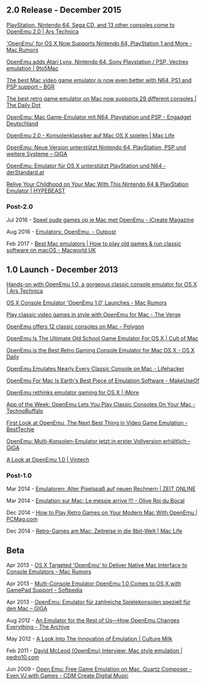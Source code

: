 ## 2.0 Release - December 2015

[PlayStation, Nintendo 64, Sega CD, and 13 other consoles come to OpenEmu 2.0 | Ars Technica](https://arstechnica.com/gaming/2015/12/openemu-2-0-adds-16-new-old-consoles-to-the-stylish-os-x-emulator/)

['OpenEmu' for OS X Now Supports Nintendo 64, PlayStation 1 and More - Mac Rumors](https://www.macrumors.com/2015/12/26/openemu-2-0-mac-os-x-emulator-n64-ps1/)

[OpenEmu adds Atari Lynx, Nintendo 64, Sony Playstation / PSP, Vectrex emulation | 9to5Mac](https://9to5mac.com/2015/12/28/openemu-atari-lynx-nintendo-64-sony-playstation-psp-vectrex-emulation/)

[The best Mac video game emulator is now even better with N64, PS1 and PSP support – BGR](http://bgr.com/2015/12/31/openemu-video-game-emulator-n64-ps1-support/)

[The best retro game emulator on Mac now supports 29 different consoles | The Daily Dot](https://www.dailydot.com/debug/openemu-compatibility-update/)

[OpenEmu: Mac Game-Emulator mit N64, Playstation und PSP - Engadget Deutschland](http://de.engadget.com/2016/01/01/openemu-mac-game-emulator-mit-n64-playstation-und-psp/)

[OpenEmu 2.0 - Konsolenklassiker auf Mac OS X spielen | Mac Life](http://www.maclife.de/news/openemu-20-retro-games-nintendo-64-playstation-1-mac-spielen-10073519.html)

[OpenEmu: Neue Version unterstützt Nintendo 64, PlayStation, PSP und weitere Systeme – GIGA](http://www.giga.de/downloads/os-x-10.11/news/openemu-neue-version-unterstuetzt-nintendo-64-playstation-1-psp-und-weitere-systeme/)

[OpenEmu: Emulator für OS X unterstützt PlayStation und N64 - derStandard.at](http://derstandard.at/2000028165946/OpenEmu-Emulator-fuer-OS-X-unterstuetzt-PlayStation-und-N64)

[Relive Your Childhood on Your Mac With This Nintendo 64 & PlayStation Emulator | HYPEBEAST](https://hypebeast.com/2015/12/openemu-nintendo-64-playstation-support)

### Post-2.0

Jul 2016 - [Speel oude games op je Mac met OpenEmu - iCreate Magazine](https://www.icreatemagazine.nl/workshop/speel-oude-games-op-mac-openemu/)

Aug 2016 - [Emulators: OpenEmu. - Outpost](http://darylbaxter.com/2016/08/29/emulators-openemu/)

Feb 2017 - [Best Mac emulators | How to play old games & run classic software on macOS - Macworld UK](http://www.macworld.co.uk/how-to/mac-software/emulation-on-mac-our-guide-macos-emulators-for-retro-gaming-3654729/)

## 1.0 Launch - December 2013

[Hands-on with OpenEmu 1.0, a gorgeous classic console emulator for OS X | Ars Technica](https://arstechnica.com/gaming/2013/12/hands-on-with-openemu-1-0-a-gorgeous-classic-console-emulator-for-os-x/)

[OS X Console Emulator 'OpenEmu 1.0' Launches - Mac Rumors](https://www.macrumors.com/2013/12/23/os-x-console-emulator-openemu-1-0-launches/)

[Play classic video games in style with OpenEmu for Mac - The Verge](https://www.theverge.com/2013/12/26/5245864/openemu-mac-elegant-open-source-video-game-emulator)

[OpenEmu offers 12 classic consoles on Mac - Polygon](https://www.polygon.com/2013/12/28/5251214/openemu-offers-12-classic-consoles-on-mac)

[OpenEmu Is The Ultimate Old School Game Emulator For OS X | Cult of Mac](https://www.cultofmac.com/259844/openemu-ultimate-old-school-game-emulator-os-x/)

[OpenEmu is the Best Retro Gaming Console Emulator for Mac OS X - OS X Daily](http://osxdaily.com/2013/12/26/openemu-best-emulator-mac-os-x/)

[OpenEmu Emulates Nearly Every Classic Console on Mac - Lifehacker](http://lifehacker.com/openemu-emulates-nearly-every-classic-console-on-mac-1489122040)

[OpenEmu For Mac Is Earth's Best Piece of Emulation Software - MakeUseOf](http://www.makeuseof.com/tag/openemu/)

[OpenEmu rethinks emulator gaming for OS X | iMore](https://www.imore.com/openemu-rethinks-emulator-gaming-os-x)

[App of the Week: OpenEmu Lets You Play Classic Consoles On Your Mac - TechnoBuffalo](https://www.technobuffalo.com/2013/12/26/app-of-the-week-openemu-lets-you-play-classic-consoles-on-your-mac/)

[First Look at OpenEmu, The Next Best Thing in Video Game Emulation - BestTechie](https://www.besttechie.com/first-look-at-openemu-the-next-best-thing-in-video-game-emulation/)

[OpenEmu: Multi-Konsolen-Emulator jetzt in erster Vollversion erhältlich – GIGA](http://www.giga.de/downloads/os-x-10.9/news/openemu-multi-konsolen-emulator-jetzt-in-erster-vollversion-erhaltlich/)

[A Look at OpenEmu 1.0 | Vintech](http://vintech.net/blog/?p=211)

### Post-1.0

Mar 2014 - [Emulatoren: Alter Pixelspaß auf neuen Rechnern | ZEIT ONLINE](http://www.zeit.de/digital/games/2014-03/openemu-emulator-spielkonsole-apple)

Mar 2014 - [Emulation sur Mac: Le messie arrive !!! - Olive Roi du Bocal](http://www.gameblog.fr/blogs/oliveroidubocal/p_103155_emulation-sur-mac-le-messie-arrive)

Dec 2014 - [How to Play Retro Games on Your Modern Mac With OpenEmu | PCMag.com](https://www.pcmag.com/article2/0,2817,2473120,00.asp)

Dec 2014 - [Retro-Games am Mac: Zeitreise in die 8bit-Welt | Mac Life](http://www.maclife.de/ratgeber/retro-games-am-mac-zeitreise-8bit-welt-10060830.html)

## Beta

Apr 2013 - [OS X Targeted 'OpenEmu' to Deliver Native Mac Interface to Console Emulators - Mac Rumors](https://www.macrumors.com/2013/04/09/os-x-targeted-openemu-to-deliver-native-mac-interface-to-console-emulators/)

Apr 2013 - [Multi-Console Emulator OpenEmu 1.0 Comes to OS X with GamePad Support - Softpedia](http://mac.softpedia.com/blog/OpenEmu-1-0-Multi-Console-Emulator-Comes-to-OS-X-with-GamePad-Support-344343.shtml)

Apr 2013 - [OpenEmu: Emulator für zahlreiche Spielekonsolen speziell für den Mac – GIGA](http://www.giga.de/downloads/os-x-10-8-mountain-lion/news/openemu-emulator-fur-zahlreiche-spielekonsolen-speziell-fur-den-mac/)

Aug 2012 - [An Emulator for the Rest of Us—How OpenEmu Changes Everything - The Archive](https://archive.vg/blog/openemu-feature)

May 2012 - [A Look Into The Innovation of Emulation | Culture Milk](http://culturemilk.com/2012/openemu/)

Feb 2011 - [David McLeod (OpenEmu) Interview: Mac style emulation | pedro10.com](http://www.pedro10.com/david-mcleod-openemu-interview-mac-style-emulation/)

Jun 2009 - [Open Emu: Free Game Emulation on Mac, Quartz Composer - Even VJ with Games - CDM Create Digital Music](http://cdm.link/2009/06/open-emu-free-game-emulation-on-mac-quartz-composer-even-vj-with-games/)